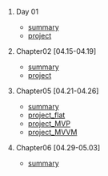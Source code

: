 

1. Day 01
    - [summary](https://github.com/hyejin830/Android_Daily_Study_V2/blob/master/Day01/Summary.md)
    - [project](https://github.com/hyejin830/Android_Daily_Study_V2/blob/master/Day01/Chapter01_0415)

2. Chapter02 [04.15-04.19]
    - [summary](https://github.com/hyejin830/Android_Daily_Study_V2/blob/master/Chapter02/Summary.md)
    - [project](https://github.com/hyejin830/Android_Daily_Study_V2/blob/master/Chapter02/Chapter02_Project)

3. Chapter05 [04.21-04.26]
    - [summary](https://github.com/hyejin830/Android_Daily_Study_V2/blob/master/Chapter05/Summary.md)
    - [project_flat](https://github.com/hyejin830/Android_Daily_Study_V2/blob/master/Chapter05/Chapter05_Project)
    - [project_MVP](https://github.com/hyejin830/Android_Daily_Study_V2/blob/master/Chapter05/Chapter05_Project_MVVM)
    - [project_MVVM](https://github.com/hyejin830/Android_Daily_Study_V2/blob/master/Chapter05/Chapter05_Project_MVVM)

3. Chapter06 [04.29-05.03]
    - [summary](https://github.com/hyejin830/Android_Daily_Study_V2/blob/master/Chapter06/Summary.md)
